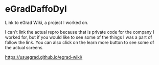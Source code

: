 # eGradDaffoDyl
Link to eGrad Wiki, a project I worked on.

I can't link the actual repro because that is private code for the company I worked for, but if you would like to see some of the things I was a part of follow the link. You can also click on the learn more button to see some of the actual screens.

https://usuegrad.github.io/egrad-wiki/
